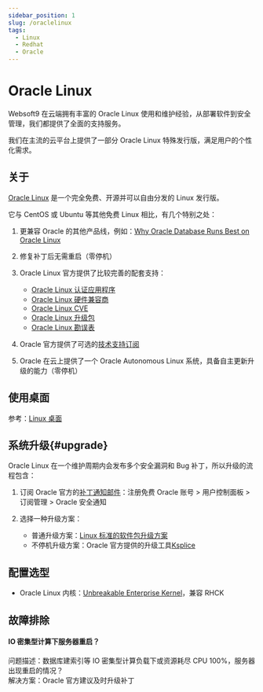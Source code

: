 ```yaml
---
sidebar_position: 1
slug: /oraclelinux
tags:
  - Linux
  - Redhat
  - Oracle
---
```


# Oracle Linux

Websoft9 在云端拥有丰富的 Oracle Linux 使用和维护经验，从部署软件到安全管理，我们都提供了全面的支持服务。

我们在主流的云平台上提供了一部分 Oracle Linux 特殊发行版，满足用户的个性化需求。

## 关于

[Oracle Linux](https://www.oracle.com/linux/) 是一个完全免费、开源并可以自由分发的 Linux 发行版。  

它与 CentOS 或 Ubuntu 等其他免费 Linux 相比，有几个特别之处：

1. 更兼容 Oracle 的其他产品线，例如：[Why Oracle Database Runs Best on Oracle Linux](https://www.oracle.com/a/ocom/docs/linux/oracle-database-runs-best-on-oracle-linux.pdf)

2. 修复补丁后无需重启（零停机）

3. Oracle Linux 官方提供了比较完善的配套支持：
   * [Oracle Linux 认证应用程序](https://apexapps.oracle.com/pls/apex/f?p=10263:17::::::)
   * [Oracle Linux 硬件兼容商](https://linux.oracle.com/ords/f?p=117:1)
   * [Oracle Linux CVE](https://linux.oracle.com/ords/f?p=130:21:)
   * [Oracle Linux 升级包](https://linux.oracle.com/ords/f?p=105:21:117077190823888:pg_R_1213672130548773998:NO&pg_min_row=1&pg_max_rows=50&pg_rows_fetched=50)
   * [Oracle Linux 勘误表](https://oss.oracle.com/mailman/listinfo/el-errata)

4. Oracle 官方提供了可选的[技术支持订阅](https://shop.oracle.com/apex/f?p=dstore:2:0::NO:RIR,RP,2:PROD_HIER_ID:4510272175861805728468)

5. Oracle 在云上提供了一个 Oracle Autonomous Linux 系统，具备自主更新升级的能力（零停机）

## 使用桌面

参考：[Linux 桌面](./desktop)

## 系统升级{#upgrade}  

Oracle Linux 在一个维护周期内会发布多个安全漏洞和 Bug 补丁，所以升级的流程包含： 

1. 订阅 Oracle 官方的[补丁通知邮件](https://www.oracle.com/cn/security-alerts/)：注册免费 Oracle 账号 > 用户控制面板 > 订阅管理 > Oracle 安全通知

2. 选择一种升级方案：
    - 普通升级方案：[Linux 标准的软件包升级方案](https://docs.oracle.com/en/operating-systems/oracle-linux/software-management/sfw-mgmt-UpdateSoftwareonOracleLinux.html#update-software)  
    - 不停机升级方案：Oracle 官方提供的升级工具[Ksplice](https://ksplice.oracle.com/try/trial) 

## 配置选型

- Oracle Linux 内核：[Unbreakable Enterprise Kernel](https://github.com/oracle/linux-uek)，兼容 RHCK

## 故障排除

#### IO 密集型计算下服务器重启？

问题描述：数据库建索引等 IO 密集型计算负载下或资源耗尽 CPU 100%，服务器出现重启的情况？  
解决方案：Oracle 官方建议及时升级补丁
